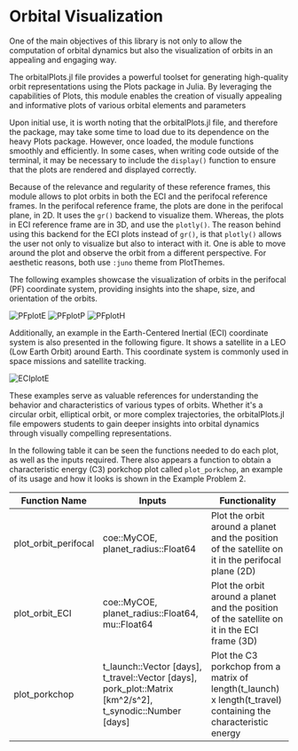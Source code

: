 # Orbital Visualization

One of the main objectives of this library is not only to allow the computation of orbital dynamics but also the visualization of orbits in an appealing and engaging way. 

The orbitalPlots.jl file provides a powerful toolset for generating high-quality orbit representations using the Plots package in Julia. By leveraging the capabilities of Plots, this module enables the creation of visually appealing and informative plots of various orbital elements and parameters

Upon initial use, it is worth noting that the orbitalPlots.jl file, and therefore the package, may take some time to load due to its dependence on the heavy Plots package. However, once loaded, the module functions smoothly and efficiently. In some cases, when writing code outside of the terminal, it may be necessary to include the `display()` function to ensure that the plots are rendered and displayed correctly.

Because of the relevance and regularity of these reference frames, this module allows to plot orbits in both the ECI and the perifocal reference frames. In the perifocal reference frame, the plots are done in the perifocal plane, in 2D. It uses the `gr()` backend to visualize them. Whereas, the plots in ECI reference frame are in 3D, and use the `plotly()`. The reason behind using this backend for the ECI plots instead of `gr()`, is that `plotly()` allows the user not only to visualize but also to interact with it. One is able to move around the plot and observe the orbit from a different perspective. For aesthetic reasons, both use `:juno` theme from PlotThemes.

The following examples showcase the visualization of orbits in the perifocal (PF) coordinate system, providing insights into the shape, size, and orientation of the orbits. 

![PFplotE](https://user-images.githubusercontent.com/115453770/252145648-41c6bdc4-0f6c-4f74-a0f5-28fb103ee045.png)
![PFplotP](https://user-images.githubusercontent.com/115453770/252145662-0bd3a9d6-ca44-44a9-a334-cd0974eae2a8.png)
![PFplotH](https://user-images.githubusercontent.com/115453770/252145661-eb68951a-56eb-43f5-8e64-484efaee26cb.png)


Additionally, an example in the Earth-Centered Inertial (ECI) coordinate system is also presented in the following figure. It shows a satellite in a LEO (Low Earth Orbit) around Earth. This coordinate system is commonly used in space missions and satellite tracking.

![ECIplotE](https://user-images.githubusercontent.com/115453770/252146523-2eb3a46c-9501-4035-930a-5f13375b5aee.png)

These examples serve as valuable references for understanding the behavior and characteristics of various types of orbits. Whether it's a circular orbit, elliptical orbit, or more complex trajectories, the orbitalPlots.jl file empowers students to gain deeper insights into orbital dynamics through visually compelling representations.

In the following table it can be seen the functions needed to do each plot, as well as the inputs required. There also appears a function to obtain a characteristic energy (C3) porkchop plot called `plot_porkchop`, an example of its usage and how it looks is shown in the Example Problem 2.

| **Function Name**          | **Inputs**                                            | **Functionality**                                                                                               |
|------------------------|---------------------------------------------------|-------------------------------------------------------------------------------------------------------------|
| plot\_orbit\_perifocal   | coe::MyCOE,  planet\_radius::Float64              | Plot the orbit around a planet and the position of the satellite on it in the perifocal plane (2D)        |
| plot\_orbit\_ECI         | coe::MyCOE,  planet\_radius::Float64,  mu::Float64 | Plot the orbit around a planet and the position of the satellite on it in the ECI frame (3D)              |
| plot\_porkchop          | t\_launch::Vector [days],  t\_travel::Vector [days],  pork\_plot::Matrix [km^2/s^2],  t\_synodic::Number [days] | Plot the C3 porkchop from a matrix of length(t\_launch) x length(t\_travel) containing the characteristic energy |
